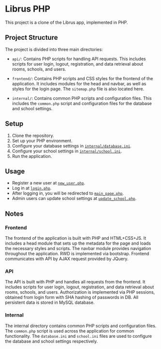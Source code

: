 # Librus PHP

This project is a clone of the Librus app, implemented in PHP.

## Project Structure

The project is divided into three main directories:

- `api/`: Contains PHP scripts for handling API requests. This includes scripts for user login, logout, registration, and data retrieval about rooms, schools, and users.

- `frontend/`: Contains PHP scripts and CSS styles for the frontend of the application. It includes modules for the head and navbar, as well as styles for the login page. The `sitemap.php` file is also located here.

- `internal/`: Contains common PHP scripts and configuration files. This includes the `common.php` script and configuration files for the database and school settings.

## Setup

1. Clone the repository.
2. Set up your PHP environment.
3. Configure your database settings in [`internal/database.ini`](internal/database.ini).
4. Configure your school settings in [`internal/school.ini`](internal/school.ini).
5. Run the application.

## Usage

- Register a new user at [`new_user.php`](new_user.php).
- Log in at [`login.php`](login.php).
- After logging in, you will be redirected to [`main_page.php`](main_page.php).
- Admin users can update school settings at [`update_school.php`](update_school.php).

## Notes

### Frontend

The frontend of the application is built with PHP and HTML+CSS+JS. It includes a head module that sets up the metadata for the page and loads the necessary styles and scripts. The navbar module provides navigation throughout the application. RWD is implemented via bootstrap. Frontend communicates with API by AJAX request provided by JQuery.

### API

The API is built with PHP and handles all requests from the frontend. It includes scripts for user login, logout, registration, and data retrieval about rooms, schools, and users. Authorization is implemented via PHP sessions, obtained from login form with SHA hashing of passwords in DB. All persistent data is stored in MySQL database.

### Internal

The internal directory contains common PHP scripts and configuration files. The `common.php` script is used across the application for common functionality. The `database.ini` and `school.ini` files are used to configure the database and school settings respectively.
